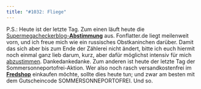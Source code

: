 ```yaml
---
title: "#1032: Fliege"
---
```


P.S.: 
Heute ist der letzte Tag. 
Zum einen läuft heute die <a href="http://www.hitmeister.de/info/superblogs08-spass">Supermegacheckerblog-<strong>Abstimmung</strong></a> aus. Fonflatter.de liegt meilenweit vorn, und ich freue mich wie ein russisches Obstkaninchen darüber. Damit das sich aber bis zum Ende der Zählerei nicht ändert, bitte ich euch hiermit noch einmal ganz lieb darum, kurz, aber dafür möglichst intensiv für mich <a href="http://www.hitmeister.de/info/superblogs08-spass">abzustimmen</a>. Dankedankedanke.
Zum anderen ist heute der letzte Tag der Sommersonneportofrei-Aktion. Wer also noch rasch versandkostenfrei im <a href="http://fredshop.spreadshirt.net/"><strong>Fredshop</strong></a> einkaufen möchte, sollte dies heute tun; und zwar am besten mit dem Gutscheincode SOMMERSONNEPORTOFREI.
Und so.
